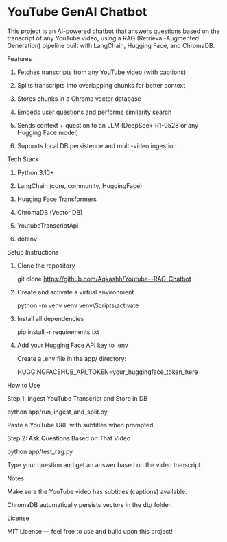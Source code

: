 # YouTube GenAI Chatbot

This project is an AI-powered chatbot that answers questions based on the transcript of any YouTube video, using a RAG (Retrieval-Augmented Generation) pipeline built with LangChain, Hugging Face, and ChromaDB.


 Features
 
1. Fetches transcripts from any YouTube video (with captions)

2. Splits transcripts into overlapping chunks for better context

3. Stores chunks in a Chroma vector database

4. Embeds user questions and performs similarity search

5. Sends context + question to an LLM (DeepSeek-R1-0528 or any Hugging Face model)

6. Supports local DB persistence and multi-video ingestion


Tech Stack

1. Python 3.10+

2. LangChain (core, community, HuggingFace)

3. Hugging Face Transformers

4. ChromaDB (Vector DB)

5. YoutubeTranscriptApi

6. dotenv


Setup Instructions

1. Clone the repository
   
   git clone https://github.com/Aqkashh/Youtube--RAG-Chatbot


2. Create and activate a virtual environment
   
    python -m venv venv
    venv\Scripts\activate

4. Install all dependencies
   
     pip install -r requirements.txt
 
6. Add your Hugging Face API key to .env

     Create a .env file in the app/ directory:

     HUGGINGFACEHUB_API_TOKEN=your_huggingface_token_here


How to Use

Step 1: Ingest YouTube Transcript and Store in DB

python app/run_ingest_and_split.py

Paste a YouTube URL with subtitles when prompted.

Step 2: Ask Questions Based on That Video

python app/test_rag.py

Type your question and get an answer based on the video transcript.

Notes

Make sure the YouTube video has subtitles (captions) available.

ChromaDB automatically persists vectors in the db/ folder.

License

MIT License — feel free to use and build upon this project!

